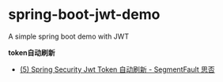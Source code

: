 # spring-boot-jwt-demo
A simple spring boot demo with JWT


**token自动刷新**

+ [(5) Spring Security Jwt Token 自动刷新 - SegmentFault 思否](https://segmentfault.com/a/1190000022863757)
